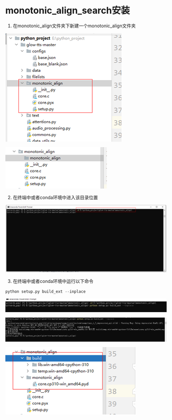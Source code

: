 # monotonic_align_search安装

1. 在monotonic_align文件夹下新建一个monotonic_align文件夹

![](MAS对齐_images/image-20240314205213495.png) 

![](MAS对齐_images/image-20240314205230975.png) 



2. 在终端中或者conda环境中进入该目录位置

![](MAS对齐_images/image-20240314205358746.png)





3. 在终端中或者conda环境中运行以下命令

```python
python setup.py build_ext --inplace
```

![](MAS对齐_images/image-20240314205420294.png)

![](MAS对齐_images/image-20240314205452751.png)

![](MAS对齐_images/image-20240314205506766.png) 
